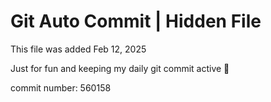 # Git Auto Commit | Hidden File

This file was added Feb 12, 2025

Just for fun and keeping my daily git commit active 🤪

commit number: 560158
